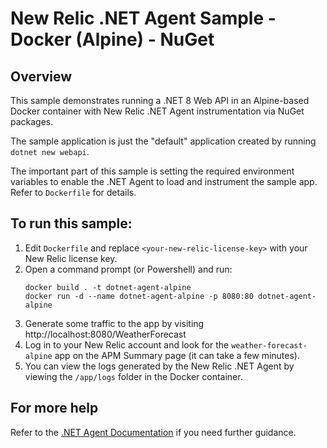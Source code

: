 # New Relic .NET Agent Sample - Docker (Alpine) - NuGet

## Overview

This sample demonstrates running a .NET 8 Web API in an Alpine-based Docker container with New Relic .NET Agent instrumentation via NuGet packages.

The sample application is just the "default" application created by running `dotnet new webapi`.

The important part of this sample is setting the required environment variables to enable the .NET Agent
to load and instrument the sample app. Refer to `Dockerfile` for details.

## To run this sample:
1. Edit `Dockerfile` and replace `<your-new-relic-license-key>` with your New Relic license key.
2. Open a command prompt (or Powershell) and run:
     ```
     docker build . -t dotnet-agent-alpine
     docker run -d --name dotnet-agent-alpine -p 8080:80 dotnet-agent-alpine
     ```
3. Generate some traffic to the app by visiting http://localhost:8080/WeatherForecast
4. Log in to your New Relic account and look for the `weather-forecast-alpine` app on the APM Summary page (it can take a few minutes).
5. You can view the logs generated by the New Relic .NET Agent by viewing the `/app/logs` folder in the Docker container.

## For more help
Refer to the [.NET Agent Documentation](https://docs.newrelic.com/install/dotnet) if you need further guidance.
